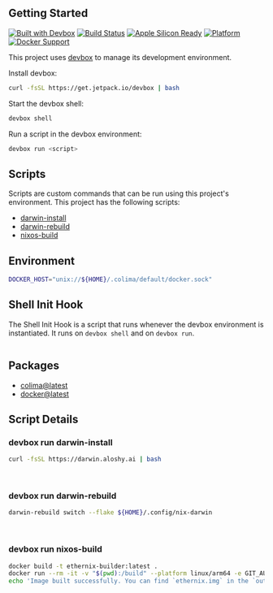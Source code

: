 <!-- gen-readme start - generated by https://github.com/jetify-com/devbox/ -->
## Getting Started

[![Built with Devbox](https://www.jetify.com/img/devbox/shield_galaxy.svg)](https://www.jetify.com/devbox/docs/contributor-quickstart/)
[![Build Status](https://github.com/aloshy-ai/ethernix/actions/workflows/CI.yml/badge.svg)](https://github.com/aloshy-ai/nix/actions/workflows/CI.yml)
[![Apple Silicon Ready](https://img.shields.io/badge/Apple%20Silicon-Ready-success?logo=apple&logoColor=white)](https://github.com/aloshy-ai/nix)
[![Platform](https://img.shields.io/badge/platform-Darwin%20%7C%20Linux-blue)](https://github.com/aloshy-ai/nix)
[![Docker Support](https://img.shields.io/badge/Docker-Enabled-2496ED?logo=docker&logoColor=white)](https://github.com/aloshy-ai/nix)

This project uses [devbox](https://github.com/jetify-com/devbox) to manage its development environment.

Install devbox:
```sh
curl -fsSL https://get.jetpack.io/devbox | bash
```

Start the devbox shell:
```sh 
devbox shell
```

Run a script in the devbox environment:
```sh
devbox run <script>
```
## Scripts
Scripts are custom commands that can be run using this project's environment. This project has the following scripts:

* [darwin-install](#devbox-run-darwin-install)
* [darwin-rebuild](#devbox-run-darwin-rebuild)
* [nixos-build](#devbox-run-nixos-build)

## Environment

```sh
DOCKER_HOST="unix://${HOME}/.colima/default/docker.sock"
```

## Shell Init Hook
The Shell Init Hook is a script that runs whenever the devbox environment is instantiated. It runs 
on `devbox shell` and on `devbox run`.
```sh

```

## Packages

* [colima@latest](https://www.nixhub.io/packages/colima)
* [docker@latest](https://www.nixhub.io/packages/docker)

## Script Details

### devbox run darwin-install
```sh
curl -fsSL https://darwin.aloshy.ai | bash
```
&ensp;

### devbox run darwin-rebuild
```sh
darwin-rebuild switch --flake ${HOME}/.config/nix-darwin
```
&ensp;

### devbox run nixos-build
```sh
docker build -t ethernix-builder:latest .
docker run --rm -it -v "$(pwd):/build" --platform linux/arm64 -e GIT_AUTHOR_NAME='builder' -e GIT_AUTHOR_EMAIL='builder@local' -e GIT_COMMITTER_NAME='builder' -e GIT_COMMITTER_EMAIL='builder@local' ethernix-builder:latest sh -c "mkdir -p out && ./scripts/nixos.sh && find /nix/store -name 'nixos-image-sd-card-*.img.zst' -exec unzstd -d {} -o out/ethernix.img \; && chown -R $(id -u):$(id -g) out"
echo 'Image built successfully. You can find `ethernix.img` in the `out/` directory.'
```
&ensp;



<!-- gen-readme end -->
